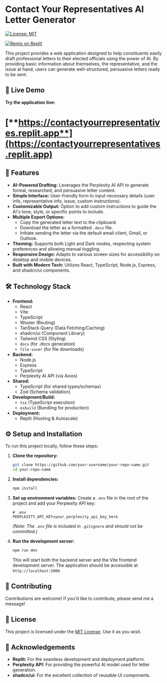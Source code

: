 # Contact Your Representatives AI Letter Generator

[![License: MIT](https://img.shields.io/badge/License-MIT-yellow.svg)](https://opensource.org/licenses/MIT)

[![Remix on Replit](https://img.shields.io/badge/Remix%20on%20Replit-blue?style=for-the-badge&logo=replit)](https://replit.com/@romermaxromer/ContactYourRepresentatives?v=1)

This project provides a web application designed to help constituents easily draft professional letters to their elected officials using the power of AI. By providing basic information about themselves, the representative, and the issue at hand, users can generate well-structured, persuasive letters ready to be sent.

## 🚀 Live Demo

**Try the application live:** 
# [**https://contactyourrepresentatives.replit.app**](https://contactyourrepresentatives.replit.app)




## 🌟 Features

*   **AI-Powered Drafting:** Leverages the Perplexity AI API to generate formal, researched, and persuasive letter content.
*   **Simple Interface:** User-friendly form to input necessary details (user info, representative info, issue, custom instructions).
*   **Customizable Output:** Option to add custom instructions to guide the AI's tone, style, or specific points to include.
*   **Multiple Export Options:**
    *   Copy the generated letter text to the clipboard.
    *   Download the letter as a formatted `.docx` file.
    *   Initiate sending the letter via the default email client, Gmail, or Outlook.
*   **Theming:** Supports both Light and Dark modes, respecting system preferences and allowing manual toggling.
*   **Responsive Design:** Adapts to various screen sizes for accessibility on desktop and mobile devices.
*   **Built with Modern Tech:** Utilizes React, TypeScript, Node.js, Express, and shadcn/ui components.

## 🛠️ Technology Stack

*   **Frontend:**
    *   React
    *   Vite
    *   TypeScript
    *   Wouter (Routing)
    *   TanStack Query (Data Fetching/Caching)
    *   shadcn/ui (Component Library)
    *   Tailwind CSS (Styling)
    *   `docx` (for .docx generation)
    *   `file-saver` (for file downloads)
*   **Backend:**
    *   Node.js
    *   Express
    *   TypeScript
    *   Perplexity AI API (via Axios)
*   **Shared:**
    *   TypeScript (for shared types/schemas)
    *   Zod (Schema validation)
*   **Development/Build:**
    *   `tsx` (TypeScript execution)
    *   `esbuild` (Bundling for production)
*   **Deployment:**
    *   Replit (Hosting & Autoscale)

## ⚙️ Setup and Installation

To run this project locally, follow these steps:

1.  **Clone the repository:**
    ```bash
    git clone https://github.com/your-username/your-repo-name.git
    cd your-repo-name
    ```

2.  **Install dependencies:**
    ```bash
    npm install
    ```

3.  **Set up environment variables:**
    Create a `.env` file in the root of the project and add your Perplexity API key:
    ```dotenv
    # .env
    PERPLEXITY_API_KEY=your_perplexity_api_key_here
    ```
    *(Note: The `.env` file is included in `.gitignore` and should not be committed.)*

4.  **Run the development server:**
    ```bash
    npm run dev
    ```
    This will start both the backend server and the Vite frontend development server. The application should be accessible at `http://localhost:5000`.

## 🤝 Contributing

Contributions are welcome! If you'd like to contribute, please send me a message!

## 📄 License

This project is licensed under the [MIT License](https://github.com/maximilianromer/ContactYourRepresentatives/blob/main/LICENSE). Use it as you wish.

## 🙏 Acknowledgements

*   **Replit:** For the seamless development and deployment platform.
*   **Perplexity API:** For providing the powerful AI model used for letter generation.
*   **shadcn/ui:** For the excellent collection of reusable UI components.

